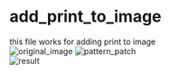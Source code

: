 # add_print_to_image
 this file works for adding print to image  
![original_image](https://github.com/LiaoFJ/add_print_to_image/blob/main/images/test123.jpg=300x300)
![pattern_patch](https://github.com/LiaoFJ/add_print_to_image/blob/main/images/test_floral.jpg=300x300)  
![result](https://github.com/LiaoFJ/add_print_to_image/blob/main/images/result.jpg=300x300)
